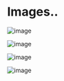 # Images..
![image](https://user-images.githubusercontent.com/105870243/233841761-59c2dadd-25f4-46b4-a19e-759d603d5722.png)

![image](https://user-images.githubusercontent.com/105870243/233841854-2bc83a18-4ee2-46c1-8a05-975456af61ea.png)

![image](https://user-images.githubusercontent.com/105870243/233841863-2b217955-c13f-4428-849c-3de4ea2b2233.png)

![image](https://user-images.githubusercontent.com/105870243/233841873-07f0b8a4-ab41-42a4-9d72-a48da1dcabcb.png)

